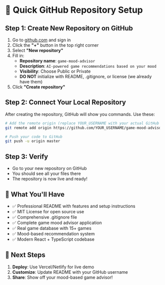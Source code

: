 # 🚀 Quick GitHub Repository Setup

## Step 1: Create New Repository on GitHub
1. Go to [github.com](https://github.com) and sign in
2. Click the **"+"** button in the top right corner
3. Select **"New repository"**
4. Fill in:
   - **Repository name**: `game-mood-advisor`
   - **Description**: `AI-powered game recommendations based on your mood`
   - **Visibility**: Choose Public or Private
   - **DO NOT** initialize with README, .gitignore, or license (we already have them)
5. Click **"Create repository"**

## Step 2: Connect Your Local Repository
After creating the repository, GitHub will show you commands. Use these:

```bash
# Add the remote origin (replace YOUR_USERNAME with your actual GitHub username)
git remote add origin https://github.com/YOUR_USERNAME/game-mood-advisor.git

# Push your code to GitHub
git push -u origin master
```

## Step 3: Verify
- Go to your new repository on GitHub
- You should see all your files there
- The repository is now live and ready!

## 🎯 What You'll Have
- ✅ Professional README with features and setup instructions
- ✅ MIT License for open source use
- ✅ Comprehensive .gitignore file
- ✅ Complete game mood advisor application
- ✅ Real game database with 15+ games
- ✅ Mood-based recommendation system
- ✅ Modern React + TypeScript codebase

## 🚀 Next Steps
1. **Deploy**: Use Vercel/Netlify for live demo
2. **Customize**: Update README with your GitHub username
3. **Share**: Show off your mood-based game advisor!
